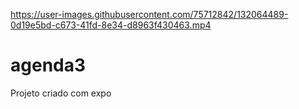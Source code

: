 

https://user-images.githubusercontent.com/75712842/132064489-0d19e5bd-c673-41fd-8e34-d8963f430463.mp4

# agenda3
Projeto criado com expo
